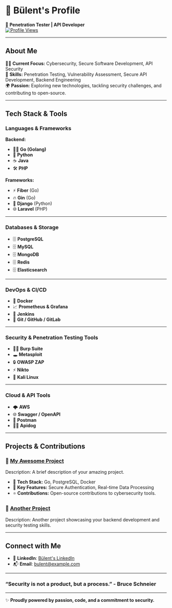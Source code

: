 # 👋 **Bülent's Profile**  
🚀 **Penetration Tester | API Developer**  
[![Profile Views](https://komarev.com/ghpvc/?username=bdaggg&label=Profile%20views&color=0e75b6&style=flat)](https://github.com/bdaggg)

---

## About Me

👨‍💻 **Current Focus:** Cybersecurity, Secure Software Development, API Security  
🔐 **Skills:** Penetration Testing, Vulnerability Assessment, Secure API Development, Backend Engineering  
🌍 **Passion:** Exploring new technologies, tackling security challenges, and contributing to open-source.

---

## Tech Stack & Tools

### **Languages & Frameworks**  
**Backend:**  
- 🦸‍♂️ **Go (Golang)**
- 🐍 **Python**
- ☕ **Java**
- 🛠️ **PHP**

**Frameworks:**  
- ⚡ **Fiber** (Go)
- 🔥 **Gin** (Go)
- 🐍 **Django** (Python)
- 🌐 **Laravel** (PHP)

---

### **Databases & Storage**  
- 🗄️ **PostgreSQL**
- 🗄️ **MySQL**
- 🗄️ **MongoDB**
- 🗄️ **Redis**
- 🗄️ **Elasticsearch**

---

### **DevOps & CI/CD**  
- 🐳 **Docker**
- 📈 **Prometheus & Grafana**
- 🔧 **Jenkins**
- 🔗 **Git / GitHub / GitLab**

---

### **Security & Penetration Testing Tools**  
- 🕵️‍♂️ **Burp Suite**
- 🕳️ **Metasploit**
- 🔒 **OWASP ZAP**
- ⚡ **Nikto**
- 🔑 **Kali Linux**  

---

### **Cloud & API Tools**  
- 🌩️ **AWS**
- 🌐 **Swagger / OpenAPI**
- 🔄 **Postman**
- 🧑‍💻 **Apidog**

---

## Projects & Contributions

### 🌟 **[My Awesome Project](https://github.com/bdaggg/awesome-project)**  
Description: A brief description of your amazing project.

- 🔧 **Tech Stack:** Go, PostgreSQL, Docker
- 🚀 **Key Features:** Secure Authentication, Real-time Data Processing
- ⭐ **Contributions:** Open-source contributions to cybersecurity tools.

### 🌟 **[Another Project](https://github.com/bdaggg/another-project)**  
Description: Another project showcasing your backend development and security testing skills.

---

## Connect with Me

- 💼 **LinkedIn**: [Bülent's LinkedIn]([https://www.linkedin.com/in/bdaggg](https://www.linkedin.com/in/b%C3%BClent-d-052952246/))
- 📬 **Email**: [bulent@example.com](mailto:bulentdag@bulentdag.tr)

---

### **“Security is not a product, but a process.”** - Bruce Schneier

---
✨ **Proudly powered by passion, code, and a commitment to security.**

